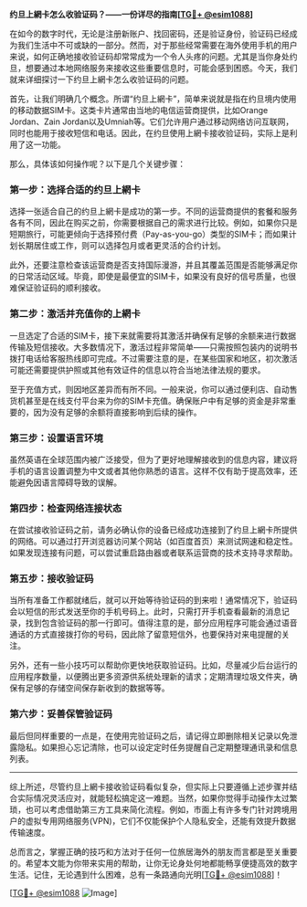 **约旦上網卡怎么收验证码？——一份详尽的指南[[TG💪+ @esim1088](https://t.me/s/esim1088)]**

在如今的数字时代，无论是注册新账户、找回密码，还是验证身份，验证码已经成为我们生活中不可或缺的一部分。然而，对于那些经常需要在海外使用手机的用户来说，如何正确地接收验证码却常常成为一个令人头疼的问题。尤其是当你身处约旦，想要通过本地网络服务来接收这些重要信息时，可能会感到困惑。今天，我们就来详细探讨一下约旦上網卡怎么收验证码的问题。

首先，让我们明确几个概念。所谓“约旦上網卡”，简单来说就是指在约旦境内使用的移动数据SIM卡。这类卡片通常由当地的电信运营商提供，比如Orange Jordan、Zain Jordan以及Umniah等。它们允许用户通过移动网络访问互联网，同时也能用于接收短信和电话。因此，在约旦使用上網卡接收验证码，实际上是利用了这一功能。

那么，具体该如何操作呢？以下是几个关键步骤：

### **第一步：选择合适的约旦上網卡**
选择一张适合自己的约旦上網卡是成功的第一步。不同的运营商提供的套餐和服务各有不同，因此在购买之前，你需要根据自己的需求进行比较。例如，如果你只是短期旅行，可能更倾向于选择预付费（Pay-as-you-go）类型的SIM卡；而如果计划长期居住或工作，则可以选择包月或者更灵活的合约计划。

此外，还要注意检查该运营商是否支持国际漫游，并且其覆盖范围是否能够满足你的日常活动区域。毕竟，即使是最便宜的SIM卡，如果没有良好的信号质量，也很难保证验证码的顺利接收。

### **第二步：激活并充值你的上網卡**
一旦选定了合适的SIM卡，接下来就需要将其激活并确保有足够的余额来进行数据传输及短信接收。大多数情况下，激活过程非常简单——只需按照包装内的说明书拨打电话给客服热线即可完成。不过需要注意的是，在某些国家和地区，初次激活可能还需要提供护照或其他有效证件的信息以符合当地法律法规的要求。

至于充值方式，则因地区差异而有所不同。一般来说，你可以通过便利店、自动售货机甚至是在线支付平台来为你的SIM卡充值。确保账户中有足够的资金是非常重要的，因为没有足够的余额将直接影响到后续的操作。

### **第三步：设置语言环境**
虽然英语在全球范围内被广泛接受，但为了更好地理解接收到的信息内容，建议将手机的语言设置调整为中文或者其他你熟悉的语言。这样不仅有助于提高效率，还能避免因语言障碍导致的误解。

### **第四步：检查网络连接状态**
在尝试接收验证码之前，请务必确认你的设备已经成功连接到了约旦上網卡所提供的网络。可以通过打开浏览器访问某个网站（如百度首页）来测试网速和稳定性。如果发现连接有问题，可以尝试重启路由器或者联系运营商的技术支持寻求帮助。

### **第五步：接收验证码**
当所有准备工作都就绪后，就可以开始等待验证码的到来啦！通常情况下，验证码会以短信的形式发送至你的手机号码上。此时，只需打开手机查看最新的消息记录，找到包含验证码的那一行即可。值得注意的是，部分应用程序可能会通过语音通话的方式直接拨打你的号码，因此除了留意短信外，也要保持对来电提醒的关注。

另外，还有一些小技巧可以帮助你更快地获取验证码。比如，尽量减少后台运行的应用程序数量，以便腾出更多资源供系统处理新的请求；定期清理垃圾文件夹，确保有足够的存储空间保存新收到的数据等等。

### **第六步：妥善保管验证码**
最后但同样重要的一点是，在使用完验证码之后，请记得立即删除相关记录以免泄露隐私。如果担心忘记清除，也可以设定定时任务提醒自己定期整理通讯录和信息列表。

---

综上所述，尽管约旦上網卡接收验证码看似复杂，但实际上只要遵循上述步骤并结合实际情况灵活应对，就能轻松搞定这一难题。当然，如果你觉得手动操作太过繁琐，也可以考虑借助第三方工具来简化流程。例如，市面上有许多专门针对跨境用户的虚拟专用网络服务(VPN)，它们不仅能保护个人隐私安全，还能有效提升数据传输速度。

总而言之，掌握正确的技巧和方法对于任何一位旅居海外的朋友而言都是至关重要的。希望本文能为你带来实用的帮助，让你无论身处何地都能畅享便捷高效的数字生活。记住，无论遇到什么困难，总有一条路通向光明[[TG💪+ @esim1088](https://t.me/s/esim1088)]！

[[TG💪+ @esim1088](https://t.me/s/esim1088) ![Image](https://i.postimg.cc/4NQfJmqS/Snipaste-2025-05-13-00-14-12.png)]